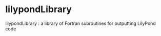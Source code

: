 lilypondLibrary
===============

lilypondLibrary : a library of Fortran subroutines for outputting LilyPond code
